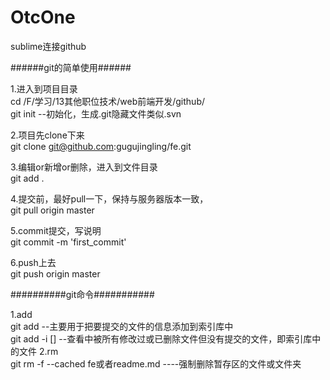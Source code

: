 # OtcOne
sublime连接github


######git的简单使用######

1.进入到项目目录<br>
cd /F/学习/13其他职位技术/web前端开发/github/ <br>
git init --初始化，生成.git隐藏文件类似.svn

2.项目先clone下来<br>
git clone git@github.com:gugujingling/fe.git

3.编辑or新增or删除，进入到文件目录<br>
git add .

4.提交前，最好pull一下，保持与服务器版本一致，<br>
git pull origin master

5.commit提交，写说明<br>
git commit -m 'first_commit'

6.push上去<br>
git push origin master



##########git命令###########

1.add<br>
git add <path> --主要用于把要提交的文件的信息添加到索引库中<br>
git add -i [<path>]  --查看<path>中被所有修改过或已删除文件但没有提交的文件，即索引库中的文件
2.rm<br>
git rm -f --cached fe或者readme.md  ----强制删除暂存区的文件或文件夹
